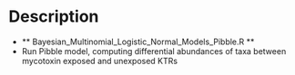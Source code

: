 # Description

- ** Bayesian_Multinomial_Logistic_Normal_Models_Pibble.R **
- Run Pibble model, computing differential abundances of taxa between mycotoxin exposed and unexposed KTRs






